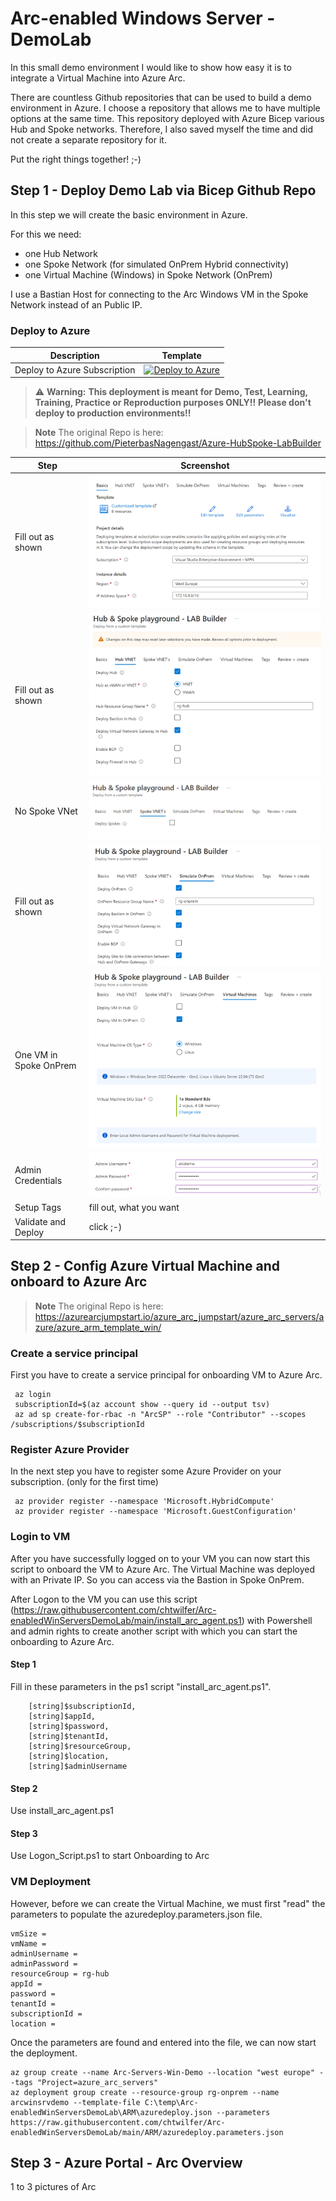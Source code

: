 # Arc-enabled Windows Server - DemoLab
In this small demo environment I would like to show how easy it is to integrate a Virtual Machine into Azure Arc.

There are countless Github repositories that can be used to build a demo environment in Azure. I choose a repository that allows me to have multiple options at the same time. This repository deployed with Azure Bicep various Hub and Spoke networks. Therefore, I also saved myself the time and did not create a separate repository for it.

Put the right things together! ;-)


## Step 1 - Deploy Demo Lab via Bicep Github Repo
In this step we will create the basic environment in Azure. 

For this we need:
- one Hub Network
- one Spoke Network (for simulated OnPrem Hybrid connectivity)
- one Virtual Machine (Windows) in Spoke Network (OnPrem)

I use a Bastian Host for connecting to the Arc Windows VM in the Spoke Network instead of an Public IP.


### Deploy to Azure

| Description | Template |
|---|---|
| Deploy to Azure Subscription |[![Deploy to Azure](https://aka.ms/deploytoazurebutton)](https://portal.azure.com/#blade/Microsoft_Azure_CreateUIDef/CustomDeploymentBlade/uri/https%3A%2F%2Fraw.githubusercontent.com%2FPieterbasNagengast%2FAzure-HubSpoke-LabBuilder%2Fmain%2FARM%2Fmain.json/uiFormDefinitionUri/https%3A%2F%2Fraw.githubusercontent.com%2FPieterbasNagengast%2FAzure-HubSpoke-LabBuilder%2Fmain%2FuiDefinition.json)|

> :warning: **Warning:**
> **This deployment is meant for Demo, Test, Learning, Training, Practice or Reproduction purposes ONLY!!**
> **Please don't deploy to production environments!!**

> **Note**
> The original Repo is here: https://github.com/PieterbasNagengast/Azure-HubSpoke-LabBuilder


|Step|Screenshot|
|-|-|
|Fill out as shown|![Step1](images/HubandSpokeBasisc_1.png)|
|Fill out as shown|![Step2](images/HubVNet_2.png)|
|No Spoke VNet|![Step3](images/SpokeVNet_3.PNG)|
|Fill out as shown|![Step4](images/OnPremVNet_.png)|
|One VM in Spoke OnPrem|![Step4](images/VirtualMachines_5.png)|
|Admin Credentials|![Step5](images/VirtualMachines_6.png)|
|Setup Tags|fill out, what you want|
|Validate and Deploy|click ;-)|



## Step 2 - Config Azure Virtual Machine and onboard to Azure Arc

> **Note**
> The original Repo is here: https://azurearcjumpstart.io/azure_arc_jumpstart/azure_arc_servers/azure/azure_arm_template_win/

### Create a service principal
First you have to create a service principal for onboarding VM to Azure Arc.
``` 
 az login
 subscriptionId=$(az account show --query id --output tsv)
 az ad sp create-for-rbac -n "ArcSP" --role "Contributor" --scopes /subscriptions/$subscriptionId
```

### Register Azure Provider
In the next step you have to register some Azure Provider on your subscription. (only for the first time)
```  
 az provider register --namespace 'Microsoft.HybridCompute'
 az provider register --namespace 'Microsoft.GuestConfiguration'
``` 


### Login to VM
After you have successfully logged on to your VM you can now start this script to onboard the VM to Azure Arc.
The Virtual Machine was deployed with an Private IP. So you can access via the Bastion in Spoke OnPrem. 

After Logon to the VM you can use this script (https://raw.githubusercontent.com/chtwilfer/Arc-enabledWinServersDemoLab/main/install_arc_agent.ps1) with Powershell and admin rights to create another script with which you can start the onboarding to Azure Arc.

#### Step 1
Fill in these parameters in the ps1 script "install_arc_agent.ps1".
```
    [string]$subscriptionId,
    [string]$appId,
    [string]$password,
    [string]$tenantId,
    [string]$resourceGroup,
    [string]$location,
    [string]$adminUsername
```

#### Step 2
Use install_arc_agent.ps1

#### Step 3
Use Logon_Script.ps1 to start Onboarding to Arc






### VM Deployment
However, before we can create the Virtual Machine, we must first "read" the parameters to populate the azuredeploy.parameters.json file.

```
vmSize =
vmName =
adminUsername =
adminPassword =
resourceGroup = rg-hub
appId =
password =
tenantId =
subscriptionId =
location =
```

Once the parameters are found and entered into the file, we can now start the deployment.

```
az group create --name Arc-Servers-Win-Demo --location "west europe" --tags "Project=azure_arc_servers"
az deployment group create --resource-group rg-onprem --name arcwinsrvdemo --template-file C:\temp\Arc-enabledWinServersDemoLab\ARM\azuredeploy.json --parameters https://raw.githubusercontent.com/chtwilfer/Arc-enabledWinServersDemoLab/main/ARM/azuredeploy.parameters.json
```

## Step 3 - Azure Portal - Arc Overview

1 to 3 pictures of Arc


